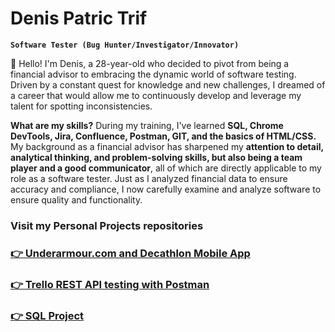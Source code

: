 # Denis Patric Trif

**`Software Tester (Bug Hunter/Investigator/Innovator)`**

👋 Hello! I'm Denis, a 28-year-old who decided to pivot from being a financial advisor to embracing the dynamic world of software testing. Driven by a constant quest for knowledge and new challenges, I dreamed of a career that would allow me to continuously develop and leverage my talent for spotting inconsistencies.

<b>What are my skills?</b> During my training, I've learned <b>SQL, Chrome DevTools, Jira, Confluence, Postman, GIT, and the basics of HTML/CSS.</b> My background as a financial advisor has sharpened my <b>attention to detail, analytical thinking, and problem-solving skills, but also being a team player and a good communicator</b>, all of which are directly applicable to my role as a software tester. Just as I analyzed financial data to ensure accuracy and compliance, I now carefully examine and analyze software to ensure quality and functionality.


### <p align="justify"> Visit my <b>Personal Projects</b> repositories

### <p align="justify"><a href="https://github.com/denispatric/denispatric/blob/main/Personal%20Project%20-%20underarmour.md" target="_blank">:point_right: Underarmour.com and Decathlon Mobile App</a></p>

### <p align="justify"><a href="https://github.com/denispatric/denispatric/blob/main/Postman%20Project%20-%20agilehub.md" target="_blank">:point_right:  Trello REST API testing with Postman</a></p>

### <p align="justify"><a href="https://github.com/denispatric/denispatric/blob/main/SQL%20Project.md" target="_blank">:point_right: SQL Project </a></p>

</p>

